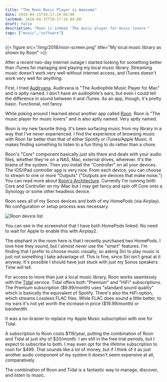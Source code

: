 ```yaml
---
title: "The Roon Music Player is Awesome"
date: 2018-04-15T10:17:18-04:00
lastmod: 2018-04-15T10:17:18-04:00
draft: false
description: "Roon is indeed 'The music player for music lovers'"
tags: ["music","software"]
---
```

{{< figure src="/img/2018/roon-screen.png" title="My local music library as shown by Roon" >}}

After a recent two-day internet outage I started looking for something better than iTunes for managing and playing my local music library. Streaming music doesn't work very well without internet access, and iTunes doesn't work very well for _anything_.

First, I tried [Audirvana](https://audirvana.com). Audirvana is "The Audiophile Music Player for Mac" and is aptly named. I don't have an audiophile's ears, but even I could tell the difference in sound between it and iTunes. As an app, though, it's pretty basic. Functional, not fancy.

While poking around I learned about another app called [Roon](https://roonlabs.com/index.html). Roon is "The music player for music lovers" and is also aptly named. Very aptly named.

Roon is my new favorite thing. It's been surfacing music from my library in a way that I've never experienced. I find the experience of browsing music with Roon far better than that of either Spotify or iTunes/Apple Music. It makes finding something to listen to a fun thing to do rather than a chore.

Roon's "Core" component basically just sits there and deals with your audio files, whether they're on a NAS, Mac, external drives, wherever. It's the brains of the system. Then you install the "Controller" on all your devices. The iOS/iPad controller app is very nice. From each device, you can choose to stream to one or more "Outputs" ("Outputs are devices that make noise.") You can read more about [Roon's Architecture](https://kb.roonlabs.com/Architecture). Currently I'm running both Core and Controller on my iMac but I may get fancy and spin off Core onto a Synology or some other headless device.

Roon sees all of my Sonos devices and both of my HomePods (via Airplay). No configuration or setup process was necessary.

<img src="/img/2018/roon-zones.png" alt="Roon device list"/>

You can see in the screenshot that I have both HomePods linked. No need to wait for Apple to enable this with Airplay2.

The elephant in the room here is that I recently purchased two HomePods. I love how they sound, but I almost never use the "smart" features. I'm finding that I prefer to choose music visually, so asking Siri to play music is just not something I take advantage of. This is fine, since Siri isn't great at it anyway. It's possible I should have just stuck with just my Sonos speakers. Time will tell.

For access to more than just a local music library, Roon works seamlessly with the [Tidal](http://tidal.com/) service. Tidal offers both "Premium" and "HiFi" subscriptions. The Premium subscription ($9.99/month) uses "standard sound quality" which is basically the equivalent of Spotify. There's also the HiFi option, which streams Lossless FLAC files. While FLAC does sound a little better, to my ears it's not yet worth the increase in price ($19.99/month) or bandwidth. 

It was a no-brainer to replace my Apple Music subscription with one for Tidal.

A subscription to Roon costs $119/year, putting the combination of Roon and Tidal at just shy of $20/month. I am still in the free trial periods, but I expect to subscribe to both. I may even opt for the lifetime subscription to roon for $499. That sounds like a lot of money, but if I think of it as just another audio component of my system it doesn't seem expensive at all, comparatively.

The combination of Roon and Tidal is a fantastic way to manage, discover, and listen to music.
